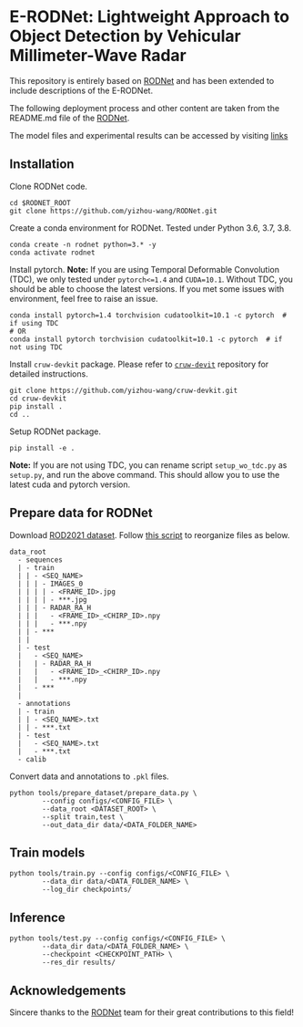# E-RODNet: Lightweight Approach to Object Detection by Vehicular Millimeter-Wave Radar

This repository is entirely based on [RODNet](https://github.com/yizhou-wang/RODNet) 
and has been extended to include descriptions of the E-RODNet. 

The following deployment process and other content are taken from the README.md file 
of the [RODNet](https://github.com/yizhou-wang/RODNet).

The model files and experimental results can be accessed by visiting [links](https://pan.baidu.com/s/10NaX_etkc0j2N4s59RsmSg?pwd=yhd6)

## Installation

Clone RODNet code.
```commandline
cd $RODNET_ROOT
git clone https://github.com/yizhou-wang/RODNet.git
```

Create a conda environment for RODNet. Tested under Python 3.6, 3.7, 3.8.
```commandline
conda create -n rodnet python=3.* -y
conda activate rodnet
```

Install pytorch.
**Note:** If you are using Temporal Deformable Convolution (TDC), we only tested under `pytorch<=1.4` and `CUDA=10.1`. 
Without TDC, you should be able to choose the latest versions. 
If you met some issues with environment, feel free to raise an issue.
```commandline
conda install pytorch=1.4 torchvision cudatoolkit=10.1 -c pytorch  # if using TDC
# OR
conda install pytorch torchvision cudatoolkit=10.1 -c pytorch  # if not using TDC
```

Install `cruw-devkit` package. 
Please refer to [`cruw-devit`](https://github.com/yizhou-wang/cruw-devkit) repository for detailed instructions.
```commandline
git clone https://github.com/yizhou-wang/cruw-devkit.git
cd cruw-devkit
pip install .
cd ..
```

Setup RODNet package.
```commandline
pip install -e .
```
**Note:** If you are not using TDC, you can rename script `setup_wo_tdc.py` as `setup.py`, and run the above command. 
This should allow you to use the latest cuda and pytorch version. 

## Prepare data for RODNet

Download [ROD2021 dataset](https://www.cruwdataset.org/download#h.mxc4upuvacso). 
Follow [this script](https://github.com/yizhou-wang/RODNet/blob/master/tools/prepare_dataset/reorganize_rod2021.sh) to reorganize files as below.

```
data_root
  - sequences
  | - train
  | | - <SEQ_NAME>
  | | | - IMAGES_0
  | | | | - <FRAME_ID>.jpg
  | | | | - ***.jpg
  | | | - RADAR_RA_H
  | | |   - <FRAME_ID>_<CHIRP_ID>.npy
  | | |   - ***.npy
  | | - ***
  | | 
  | - test
  |   - <SEQ_NAME>
  |   | - RADAR_RA_H
  |   |   - <FRAME_ID>_<CHIRP_ID>.npy
  |   |   - ***.npy
  |   - ***
  | 
  - annotations
  | - train
  | | - <SEQ_NAME>.txt
  | | - ***.txt
  | - test
  |   - <SEQ_NAME>.txt
  |   - ***.txt
  - calib
```

Convert data and annotations to `.pkl` files.
```commandline
python tools/prepare_dataset/prepare_data.py \
        --config configs/<CONFIG_FILE> \
        --data_root <DATASET_ROOT> \
        --split train,test \
        --out_data_dir data/<DATA_FOLDER_NAME>
```

## Train models

```commandline
python tools/train.py --config configs/<CONFIG_FILE> \
        --data_dir data/<DATA_FOLDER_NAME> \
        --log_dir checkpoints/
```

## Inference

```commandline
python tools/test.py --config configs/<CONFIG_FILE> \
        --data_dir data/<DATA_FOLDER_NAME> \
        --checkpoint <CHECKPOINT_PATH> \
        --res_dir results/
```

## Acknowledgements
Sincere thanks to the [RODNet](https://github.com/yizhou-wang/RODNet) team for their great contributions to this field!
